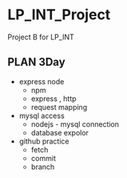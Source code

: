 # LP_INT_Project
Project B for LP_INT


## PLAN 3Day

* express node
  * npm
  * express , http
  * request mapping
* mysql access
  * nodejs - mysql connection
  * database expolor
* github practice
  * fetch
  * commit
  * branch
